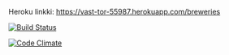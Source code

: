 Heroku linkki: https://vast-tor-55987.herokuapp.com/breweries

[![Build Status](https://travis-ci.org/JoonasSa/wadror.png)](https://travis-ci.org/JoonasSa/wadror.png)

[![Code Climate](https://codeclimate.com/github/JoonasSa/wadror.png)](https://codeclimate.com/github/JoonasSa/wadror)
